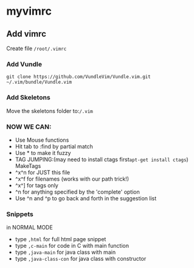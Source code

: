 # myvimrc
<h2>Add vimrc</h2>
Create file <code>/root/.vimrc</code>
<h3>Add Vundle</h3>
<code>git clone https://github.com/VundleVim/Vundle.vim.git ~/.vim/bundle/Vundle.vim</code>

<h3>Add Skeletons</h3>

Move the skeletons folder to:<code>/.vim</code>

<h3>NOW WE CAN:</h3>
 <ul>
 <li>Use Mouse functions</li>
 <li>Hit tab to :find by partial match</li>
 <li>Use * to make it fuzzy</li>
 <li>TAG JUMPING:(may need to install ctags first<code>apt-get install ctags</code>) MakeTags </li>
 <li>^x^n for JUST this file</li>
<li> ^x^f for filenames (works with our path trick!)</li>
 <li>^x^] for tags only</li>
 <li>^n for anything specified by the 'complete' option</li>
<li> Use ^n and ^p to go back and forth in the suggestion list</li>
 </ul>
 
 <h3>Snippets</h3>
 in NORMAL MODE
 <ul>
 <li>type <code>,html</code> for full html page snippet</li>
 <li>type <code>,c-main</code> for code in C with main function</li>
 <li>type <code>,java-main</code> for java class with main</li>
 <li>type <code>,java-class-con</code> for java class with constructor</li>
</ul>
